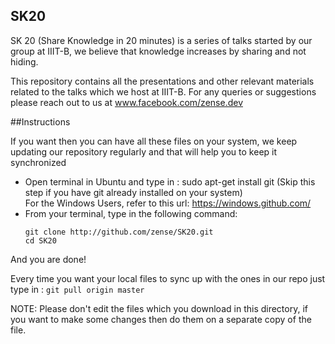 SK20
-----
SK 20 (Share Knowledge in 20 minutes) is a series of talks started by our group at IIIT-B, we believe that knowledge increases by sharing and not hiding. 

This repository contains all the presentations and other relevant materials related to the talks which we host at IIIT-B. For any queries or suggestions please reach out to us at www.facebook.com/zense.dev 

##Instructions

If you want then you can have all these files on your system, we keep updating our repository regularly and that will help you to keep it synchronized


* Open terminal in Ubuntu and type in : sudo apt-get install git (Skip this step if you have git already installed on your system)  
For the Windows Users, refer to this url: https://windows.github.com/
* From your terminal, type in the following command:
  ```
  git clone http://github.com/zense/SK20.git
  cd SK20
  ```

And you are done!  

Every time you want your local files to sync up with the ones in our repo just type in : `git pull origin master` 

NOTE: Please don't edit the files which you download in this directory, if you want to make some changes then do them 
on a separate copy of the file.

